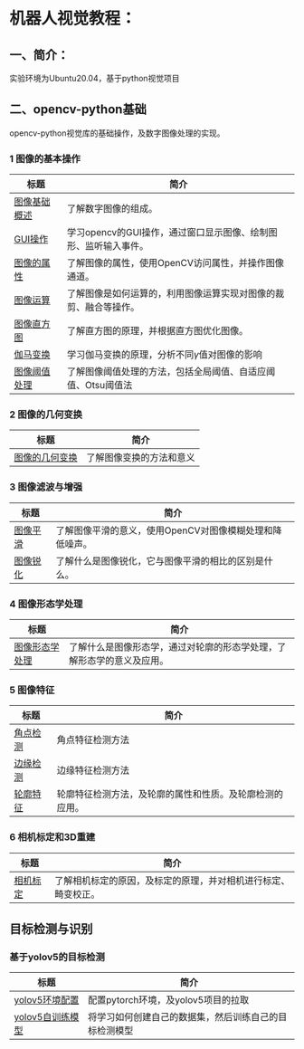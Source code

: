 # 机器人视觉教程：

## 一、简介：
实验环境为Ubuntu20.04，基于python视觉项目

## 二、opencv-python基础
opencv-python视觉库的基础操作，及数字图像处理的实现。
### 1 图像的基本操作
标题|简介
---|---
[图像基础概述](https://gitee.com/lyhcyt_admin/visual_development/blob/master/Opencv-python_Tutorials/%E5%9B%BE%E5%83%8F%E7%9A%84%E5%9F%BA%E6%9C%AC%E6%93%8D%E4%BD%9C/1.%E5%9B%BE%E5%83%8F%E5%9F%BA%E7%A1%80%E6%A6%82%E8%BF%B0.ipynb)|了解数字图像的组成。
[GUI操作](https://gitee.com/lyhcyt_admin/visual_development/blob/master/Opencv-python_Tutorials/%E5%9B%BE%E5%83%8F%E7%9A%84%E5%9F%BA%E6%9C%AC%E6%93%8D%E4%BD%9C/2.GUI%E6%93%8D%E4%BD%9C.ipynb)|学习opencv的GUI操作，通过窗口显示图像、绘制图形、监听输入事件。
[图像的属性](https://gitee.com/lyhcyt_admin/visual_development/blob/master/Opencv-python_Tutorials/%E5%9B%BE%E5%83%8F%E7%9A%84%E5%9F%BA%E6%9C%AC%E6%93%8D%E4%BD%9C/3.%E5%9B%BE%E5%83%8F%E7%9A%84%E5%B1%9E%E6%80%A7.ipynb)|了解图像的属性，使用OpenCV访问属性，并操作图像通道。
[图像运算](https://gitee.com/lyhcyt_admin/visual_development/blob/master/Opencv-python_Tutorials/%E5%9B%BE%E5%83%8F%E7%9A%84%E5%9F%BA%E6%9C%AC%E6%93%8D%E4%BD%9C/4.%E5%9B%BE%E5%83%8F%E8%BF%90%E7%AE%97.ipynb)|了解图像是如何运算的，利用图像运算实现对图像的裁剪、融合等操作。
[图像直方图](https://gitee.com/lyhcyt_admin/visual_development/blob/master/Opencv-python_Tutorials/%E5%9B%BE%E5%83%8F%E7%9A%84%E5%9F%BA%E6%9C%AC%E6%93%8D%E4%BD%9C/5.%E5%9B%BE%E5%83%8F%E7%9B%B4%E6%96%B9%E5%9B%BE.ipynb)|了解直方图的原理，并根据直方图优化图像。
[伽马变换](https://gitee.com/lyhcyt_admin/visual_development/blob/master/Opencv-python_Tutorials/%E5%9B%BE%E5%83%8F%E7%9A%84%E5%9F%BA%E6%9C%AC%E6%93%8D%E4%BD%9C/7.%E5%9B%BE%E5%83%8F%E9%98%88%E5%80%BC%E5%A4%84%E7%90%86.ipynb)|学习伽马变换的原理，分析不同$γ$值对图像的影响
[图像阈值处理](https://gitee.com/lyhcyt_admin/visual_development/blob/master/Opencv-python_Tutorials/%E5%9B%BE%E5%83%8F%E7%9A%84%E5%9F%BA%E6%9C%AC%E6%93%8D%E4%BD%9C/7.%E5%9B%BE%E5%83%8F%E9%98%88%E5%80%BC%E5%A4%84%E7%90%86.ipynb)|了解图像阈值处理的方法，包括全局阈值、自适应阈值、Otsu阈值法

### 2 图像的几何变换
标题|简介
---|---
[图像的几何变换](https://gitee.com/lyhcyt_admin/visual_development/blob/master/Opencv-python_Tutorials/%E5%9B%BE%E5%83%8F%E7%9A%84%E5%87%A0%E4%BD%95%E5%8F%98%E6%8D%A2/%E5%9B%BE%E5%83%8F%E7%9A%84%E5%87%A0%E4%BD%95%E5%8F%98%E6%8D%A2.ipynb)|了解图像变换的方法和意义

### 3 图像滤波与增强
标题|简介
---|---
[图像平滑](https://gitee.com/lyhcyt_admin/visual_development/blob/master/Opencv-python_Tutorials/%E5%9B%BE%E5%83%8F%E6%BB%A4%E6%B3%A2%E4%B8%8E%E5%A2%9E%E5%BC%BA/1.%E5%9B%BE%E5%83%8F%E5%B9%B3%E6%BB%91.ipynb)|了解图像平滑的意义，使用OpenCV对图像模糊处理和降低噪声。
[图像锐化](https://gitee.com/lyhcyt_admin/visual_development/blob/master/Opencv-python_Tutorials/%E5%9B%BE%E5%83%8F%E6%BB%A4%E6%B3%A2%E4%B8%8E%E5%A2%9E%E5%BC%BA/2.%E5%9B%BE%E5%83%8F%E9%94%90%E5%8C%96.ipynb)|了解什么是图像锐化，它与图像平滑的相比的区别是什么。

### 4 图像形态学处理
标题|简介
---|---
[图像形态学处理](https://gitee.com/lyhcyt_admin/visual_development/blob/master/Opencv-python_Tutorials/%E5%9B%BE%E5%83%8F%E5%BD%A2%E6%80%81%E5%AD%A6%E5%A4%84%E7%90%86/%E5%9B%BE%E5%83%8F%E5%BD%A2%E6%80%81%E5%AD%A6%E5%A4%84%E7%90%86.ipynb)|了解什么是图像形态学，通过对轮廓的形态学处理，了解形态学的意义及应用。
### 5 图像特征
标题|简介
---|---
[角点检测](https://gitee.com/lyhcyt_admin/visual_development/blob/master/Opencv-python_Tutorials/%E5%9B%BE%E5%83%8F%E7%89%B9%E5%BE%81/%E8%A7%92%E7%82%B9%E6%A3%80%E6%B5%8B.ipynb)|角点特征检测方法
[边缘检测](https://gitee.com/lyhcyt_admin/visual_development/blob/master/Opencv-python_Tutorials/%E5%9B%BE%E5%83%8F%E7%89%B9%E5%BE%81/%E8%BE%B9%E7%BC%98%E6%A3%80%E6%B5%8B.ipynb)|边缘特征检测方法
[轮廓特征](https://gitee.com/lyhcyt_admin/visual_development/blob/master/Opencv-python_Tutorials/%E5%9B%BE%E5%83%8F%E7%89%B9%E5%BE%81/%E8%BD%AE%E5%BB%93%E7%89%B9%E5%BE%81.ipynb)|轮廓特征检测方法，及轮廓的属性和性质。及轮廓检测的应用。

### 6 相机标定和3D重建
标题|简介
---|---
[相机标定](https://gitee.com/lyhcyt_admin/visual_development/blob/master/Opencv-python_Tutorials/%E7%9B%B8%E6%9C%BA%E6%A0%87%E5%AE%9A%E5%92%8C3D%E9%87%8D%E5%BB%BA/%E7%9B%B8%E6%9C%BA%E6%A0%87%E5%AE%9A.ipynb)|了解相机标定的原因，及标定的原理，并对相机进行标定、畸变校正。

## 目标检测与识别
### 基于yolov5的目标检测
标题|简介
---|---
[yolov5环境配置](https://gitee.com/lyhcyt_admin/visual_development/blob/master/object_detection/tutoriol/yolo%E7%8E%AF%E5%A2%83%E9%85%8D%E7%BD%AE.md)|配置pytorch环境，及yolov5项目的拉取
[yolov5自训练模型](https://gitee.com/lyhcyt_admin/visual_development/blob/master/object_detection/tutoriol/yolov5%E8%87%AA%E8%AE%AD%E7%BB%83%E6%A8%A1%E5%9E%8B.ipynb)|将学习如何创建自己的数据集，然后训练自己的目标检测模型